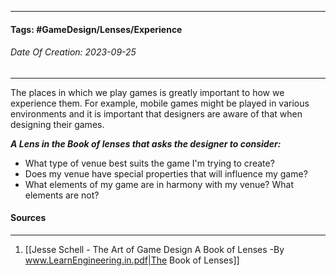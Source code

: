 __________________________________________________________________________
#### **Tags:** #GameDesign/Lenses/Experience
###### *Date Of Creation: 2023-09-25*
__________________________________________________________________________

The places in which we play games is greatly important to how we experience them. For example, mobile games might be played in various environments and it is important that designers are aware of that when designing their games. 

***A Lens in the Book of lenses that asks the designer to consider:***
- What type of venue best suits the game I'm trying to create?
- Does my venue have special properties that will influence my game?
- What elements of my game are in harmony with my venue? What elements are not?
#### Sources
__________________________________________________________________________
1. [[Jesse Schell - The Art of Game Design A Book of Lenses -By www.LearnEngineering.in.pdf|The Book of Lenses]]